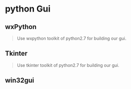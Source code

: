 # python Gui #
## wxPython ##
> Use wxpython toolkit of python2.7 for building our gui.
## Tkinter ##
> Use tkinter toolkit of python2.7 for building our gui.
## win32gui ##

